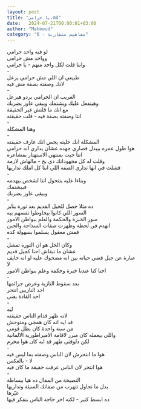 ```yaml
---
layout: post
title: "يا حرامي.md"
date:   2024-07-21T00:00:01+03:00
author: "Mahmoud"
category: "6 - مفاهيم متقاربة"
---
```

لو فيه واحد حرامي\
وواحد مش حرامي\
وانتا قلت لكل واحد منهم - يا حرامي\
-\
طبيعي ان اللي مش حرامي يزعل\
لانك وصفته بصفة مش فيه\
-\
الغريب ان الحرامي بردو هيزعل\
وهينفعل عليك ويشتمك ويبقي عاوز يضربك\
مع انك ما قلتش غير الحقيقة\
انتا وصفته بصفة فيه - قلت حقيقته\
-\
وهنا المشكلة\
-\
المشكلة انك خليته يحس انك عارف حقيقته\
هوا طول عمره بيبذل قصاري جهده عشان يداري انه
حرامي\
انتا جيت بمنتهي الاستهتار بمشاعره\
وقلت له كل مجهوداتك دي بخ - مالهاش لازمة\
فشلت في انها تداري الصفة اللي انتا كل املك
تداريها\
-\
وبناءا عليه بتتحول انتا لشخص بيهدمه\
فبيشتمك\
ويبقي عاوز يضربك\
-\
ده مثلا حصل للجيل القديم بعد ثورة يناير\
السور اللي كانوا بيحاوطوا نفسهم بيه\
سور الخبرة والحكمة والعلم ببواطن الامور\
اتهدم في لحظة وظهرت صفات السذاجة والجبن\
فمش معقول يسلموا بسهولة كده\
-\
وكان الحل هو ان الثورة تفشل\
عشان ما نبقاش احنا كجيل قديم\
عبارة عن جيل قضي حياته بين انه مضحوك عليه او انه
خايف\
لا\
احنا كنا عندنا خبرة وحكمة وعلم ببواطن الامور\
-\
بعد سقوط النازية وعرض جرائمها\
احد النازيين انتحر\
احد القادة يعني\
-\
ليه\
لانه ظهر قدام الناس حقيقته\
قد ايه انه كان همجي ومتوحش\
من سنة واحدة كان بطل قومي\
واللي بيعمله كان مبرر لاقامة الامبراطورية
الالمانية\
لكن دلوقتي ظهر قد ايه كان هوا مجرم\
-\
هوا ما انتحرش لان الناس وصفته بما ليس فيه\
لا - بالعكس\
هوا انتحر لان الناس عرفت حقيقة ما كان فيه\
-\
النصيحة من المقال ده هيا ببساطة\
بدل ما تحاول تتهرب من صفاتك السيئة وتداريها\
غيّرها\
ده ابسط كتير - لكنه اخر حاجة الناس بتفكر فيها
